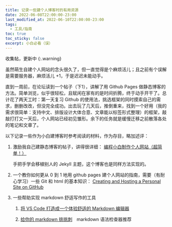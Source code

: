 ```yaml
---
title: 记录一些建个人博客时的有用资源
date: 2022-06-08T22:00:00-23:00
last_modified_at: 2022-06-10T22:00:00-23:00
tags:
  - 工具/指南
toc: true
toc_sticky: false
excerpt: 小白必看（误）
---
```

收集帖，更新中
{:.warning}

虽然萌生自建个人网站的念头很久了，但一直觉得是个麻烦活儿；且之前有个误解是需要服务器，麻烦活儿 +1，于是迟迟未能动手。

直到一周前，在论坛读到一个帖子（下1），讲解了用 Github Pages 做静态博客的方法。简单浏览，似乎很轻松，且赋闲在家有的是时间折腾，终于动手开干了。总计花了两天工时：第一天复习 Github 的使用法，挑选框架的同时摸索自己的需求，删删改改，但没完全成功。出去玩了几天后，推倒重来，找到一个好用（我的需求很简单：支持中文、排版设计大体合意、文章能以标签形式整理）的框架，敲敲打打又一天后，个人网站已经初见雏形。余下的任务就是缓慢迁移之前散落各处的笔记和文章了。

以下记录一些作为小白建博客时参考阅读的材料，作为存目，略加述评：

1. 激励我自己建静态博客的帖子，讲得很详细：
[编程小白制作个人网站（超简单！）](https://womenoverseas.com/t/topic/17528/9)

   手把手学会移植别人的 Jekyll 主题，这个博客也是同样方法实现的。

2. 一个教你如何更从 0 到 1 地用 github pages 建个人网站的指南，需要（有耐心学习）一些 Git 和 html 的基本知识：
[Creating and Hosting a Personal Site on GitHub](http://jmcglone.com/guides/github-pages/)

3. 一些帮助实现 markdown 舒适写作的工具

   1. [将 VS Code 打造成一个体验舒适的 Markdown 编辑器](https://blog.bugimg.com/works/vscode-to-markdown-editor.html)
   
   2.  [给你的 markdown 挑挑刺](https://type.cyhsu.xyz/2022/03/markdown-linter-a-primer/)　markdown 语法检查器推荐
